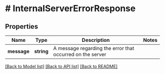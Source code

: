 # # InternalServerErrorResponse

## Properties

Name | Type | Description | Notes
------------ | ------------- | ------------- | -------------
**message** | **string** | A message regarding the error that occurred on the server |

[[Back to Model list]](../../README.md#models) [[Back to API list]](../../README.md#endpoints) [[Back to README]](../../README.md)
